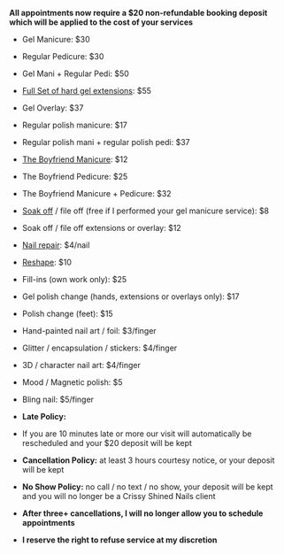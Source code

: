 **All appointments now require a $20 non-refundable booking deposit<br/>
which will be applied to the cost of your services**

* Gel Manicure: $30
* Regular Pedicure: $30
* Gel Mani \+ Regular Pedi: $50

* [Full Set of hard gel extensions](https://www.instagram.com/p/BTNK9dEFA2C/): $55

* Gel Overlay: $37

* Regular polish manicure: $17
* Regular polish mani \+ regular polish pedi: $37

* [The Boyfriend Manicure](https://www.instagram.com/p/BQ_nNczlOC9/): $12
* The Boyfriend Pedicure: $25
* The Boyfriend Manicure \+ Pedicure: $32

* [Soak off](https://www.instagram.com/p/BMXVMnRhzVl/) / file off (free if I performed your gel manicure service): $8
* Soak off / file off extensions or overlay: $12
* [Nail repair](https://www.instagram.com/p/BTEiXW4FfAT/): $4/nail
* [Reshape](https://www.instagram.com/p/BTB6E8FFLMo/): $10
* Fill-ins (own work only): $25
* Gel polish change (hands, extensions or overlays only): $17
* Polish change (feet): $15

* Hand-painted nail art / foil: $3/finger
* Glitter / encapsulation / stickers: $4/finger
* 3D / character nail art: $4/finger
* Mood / Magnetic polish: $5
* Bling nail: $5/finger

* **Late Policy:**
* If you are 10 minutes late or more our visit will automatically be rescheduled and your $20 deposit will be kept
* **Cancellation Policy:** at least 3 hours courtesy notice, or your deposit will be kept
* **No Show Policy:** no call / no text / no show, your deposit will be kept and you will no longer be a Crissy Shined Nails client
* **After three+ cancellations, I will no longer allow you to schedule appointments**
* **I reserve the right to refuse service at my discretion**
